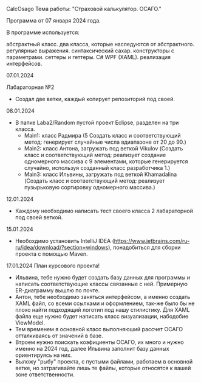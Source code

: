 CalcOsago
Тема работы: "Страховой калькулятор. ОСАГО."

Программа от 07 января 2024 года.

В программе используется:

абстрактный класс.
два класса, которые наследуются от абстрактного.
регулярные выражения.
синтаксический сахар.
конструкторы с параметрами.
сеттеры и геттеры.
C# WPF (XAML).
реализация интерфейсов.


07.01.2024

Лабараторная №2
- Создал две ветки, каждый копирует репозиторий под своей.

08.01.2024
- В папке Laba2/Random пустой проект Eclipse, разделен на три класса.
    - Main1: класс Радмира (5 Создать класс и соответствующий метод: генерирует случайные числа вдиапазоне от 20 до 90.)
    - Main2: класс Антона, загружать под веткой Vikulov (Создать класс и соответствующий метод: реализует создание одномерного массива с 9 элементами, которые генерируется случайно, используя созданный класс разработчика 1.)
    - Main3: класс Ильвины, загружать под веткой Khamadalina (Создать класс и соответствующий метод: реализует пузырьковую сортировку одномерного массива.)

12.01.2024
- Каждому необходимо написать тест своего класса 2 лабараторной под своей веткой.

15.01.2024
- Необохдимо установить IntelliJ IDEA (https://www.jetbrains.com/ru-ru/idea/download/?section=windows), понадобиться для сборки проекта c помощью Maven.

17.01.2024
План курсового проекта!
- Ильвина, тебе нужно будет создать базу данных для программы и написать соответствующие классы связанные с ней. Примерную ER-диаграмму вышлю по почте.
- Антон, тебе необходимо заняться интерфейсом, а именно создать XAML файл, со всеми ссылками и оформлением, так-же было бы не плохо найти подходящий логотип под нашу стилистику. Для XAML файла еще нужно будет написать класс визуализации, набодобие ViewModel.
- Тем временем я основной класс выполняюший рассчет ОСАГО отталкиваясь от значений в базе.
- Втроем нужно поискать коэфициенты ОСАГО, их много и нужно именно на 2024 год, далее Ильвина заполнит базу данных ориентируясь на них.
- Выложу "рыбу" проекта, с пустыми файлами, работаем в основной ветке, но затрагивайте лишь те файлы, которые относятся к вашей зоне ответственности.
